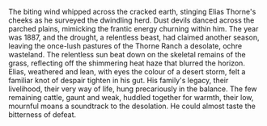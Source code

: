 The biting wind whipped across the cracked earth, stinging Elias Thorne's cheeks as he surveyed the dwindling herd.  Dust devils danced across the parched plains, mimicking the frantic energy churning within him.  The year was 1887, and the drought, a relentless beast, had claimed another season, leaving the once-lush pastures of the Thorne Ranch a desolate, ochre wasteland.  The relentless sun beat down on the skeletal remains of the grass, reflecting off the shimmering heat haze that blurred the horizon.  Elias, weathered and lean, with eyes the colour of a desert storm, felt a familiar knot of despair tighten in his gut.  His family's legacy, their livelihood, their very way of life, hung precariously in the balance.  The few remaining cattle, gaunt and weak, huddled together for warmth, their low, mournful moans a soundtrack to the desolation.  He could almost taste the bitterness of defeat.
